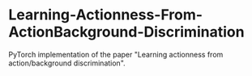 # Learning-Actionness-From-ActionBackground-Discrimination
PyTorch implementation of the paper "Learning actionness from action/background discrimination".
